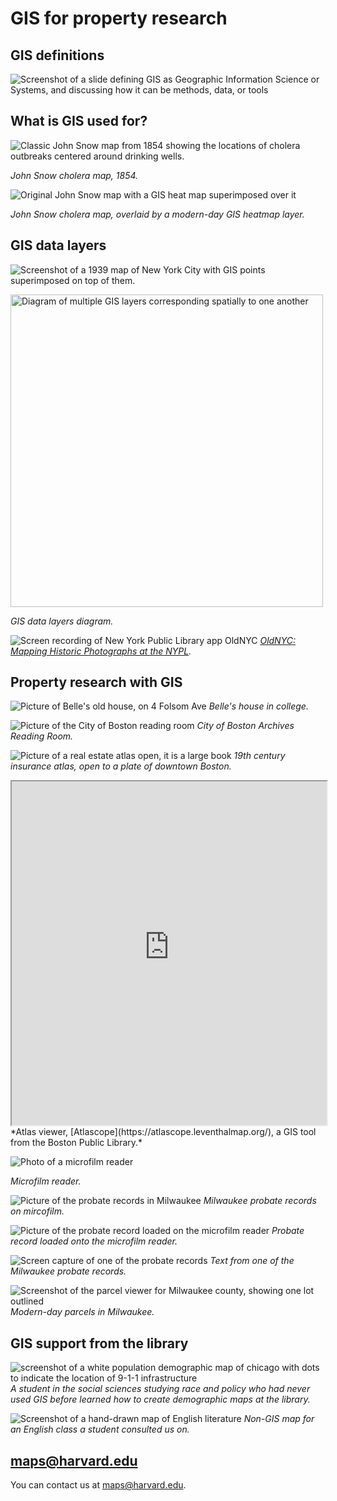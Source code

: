 # GIS for property research

## GIS definitions

![Screenshot of a slide defining GIS as Geographic Information Science or Systems, and discussing how it can be methods, data, or tools](https://raw.githubusercontent.com/HarvardMapCollection/classes/main/https://raw.githubusercontent.com/HarvardMapCollection/classes/main/media/GIS-intro.png)

## What is GIS used for?

![Classic John Snow map from 1854 showing the locations of cholera outbreaks centered around drinking wells.](https://raw.githubusercontent.com/HarvardMapCollection/classes/main/https://raw.githubusercontent.com/HarvardMapCollection/classes/main/media/snow.jpeg)

*John Snow cholera map, 1854.*

![Original John Snow map with a GIS heat map superimposed over it](https://raw.githubusercontent.com/HarvardMapCollection/classes/main/https://raw.githubusercontent.com/HarvardMapCollection/classes/main/media/snow-gis.png)

*John Snow cholera map, overlaid by a modern-day GIS heatmap layer.*

## GIS data layers

![Screenshot of a 1939 map of New York City with GIS points superimposed on top of them.](https://raw.githubusercontent.com/HarvardMapCollection/classes/main/https://raw.githubusercontent.com/HarvardMapCollection/classes/main/media/ricky.png)

<img src="https://raw.githubusercontent.com/HarvardMapCollection/classes/main/https://raw.githubusercontent.com/HarvardMapCollection/classes/main/media/layers.jpeg" alt="Diagram of multiple GIS layers corresponding spatially to one another" height="500">

*GIS data layers diagram.*

![Screen recording of New York Public Library app OldNYC](https://raw.githubusercontent.com/HarvardMapCollection/classes/main/https://raw.githubusercontent.com/HarvardMapCollection/classes/main/media/oldnyc.gif)
*[OldNYC: Mapping Historic Photographs at the NYPL](https://www.oldnyc.org/).* 


## Property research with GIS

![Picture of Belle's old house, on 4 Folsom Ave](https://raw.githubusercontent.com/HarvardMapCollection/classes/main/https://raw.githubusercontent.com/HarvardMapCollection/classes/main/media/folsom.png)
*Belle's house in college.*

![Picture of the City of Boston reading room](https://raw.githubusercontent.com/HarvardMapCollection/classes/main/https://raw.githubusercontent.com/HarvardMapCollection/classes/main/media/reading-room.png)
*City of Boston Archives Reading Room.*

![Picture of a real estate atlas open, it is a large book](https://raw.githubusercontent.com/HarvardMapCollection/classes/main/https://raw.githubusercontent.com/HarvardMapCollection/classes/main/media/books.png)
*19th century insurance atlas, open to a plate of downtown Boston.*

<iframe width="100%" height="550" src="https://atlascope.leventhalmap.org/#view:embed$base:000$overlay:39999059010718$zoom:18.00$center:-7914725.872110603,5210447.532772563$mode:glass$pos:204"></iframe>
*Atlas viewer, [Atlascope](https://atlascope.leventhalmap.org/), a GIS tool from the Boston Public Library.*

![Photo of a microfilm reader](https://raw.githubusercontent.com/HarvardMapCollection/classes/main/https://raw.githubusercontent.com/HarvardMapCollection/classes/main/media/microfilm-1.jpeg)

*Microfilm reader.*

![Picture of the probate records in Milwaukee](https://raw.githubusercontent.com/HarvardMapCollection/classes/main/https://raw.githubusercontent.com/HarvardMapCollection/classes/main/media/microfilm-2.jpeg)
*Milwaukee probate records on mircofilm.*

![Picture of the probate record loaded on the microfilm reader](https://raw.githubusercontent.com/HarvardMapCollection/classes/main/https://raw.githubusercontent.com/HarvardMapCollection/classes/main/media/microfilm-3.jpeg)
*Probate record loaded onto the microfilm reader.*

![Screen capture of one of the probate records](https://raw.githubusercontent.com/HarvardMapCollection/classes/main/https://raw.githubusercontent.com/HarvardMapCollection/classes/main/media/microfilm-4.png)
*Text from one of the Milwaukee probate records.*

![Screenshot of the parcel viewer for Milwaukee county, showing one lot outlined](https://raw.githubusercontent.com/HarvardMapCollection/classes/main/https://raw.githubusercontent.com/HarvardMapCollection/classes/main/media/mke-parcels.png)
*Modern-day parcels in Milwaukee.*


## GIS support from the library

![screenshot of a white population demographic map of chicago with dots to indicate the location of 9-1-1 infrastructure](https://raw.githubusercontent.com/HarvardMapCollection/classes/main/https://raw.githubusercontent.com/HarvardMapCollection/classes/main/media/levin.png)
*A student in the social sciences studying race and policy who had never used GIS before learned how to create demographic maps at the library.*

![Screenshot of a hand-drawn map of English literature](https://raw.githubusercontent.com/HarvardMapCollection/classes/main/https://raw.githubusercontent.com/HarvardMapCollection/classes/main/media/cf.png)
*Non-GIS map for an English class a student consulted us on.*

## maps@harvard.edu

You can contact us at [maps@harvard.edu](mailto:maps@harvard.edu).